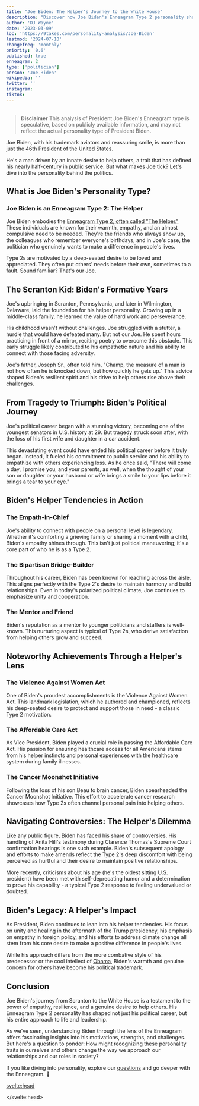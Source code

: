 ```yaml
---
title: "Joe Biden: The Helper's Journey to the White House"
description: "Discover how Joe Biden's Enneagram Type 2 personality shaped his path from Scranton to the presidency. Explore the empathy and resilience behind America's 46th President."
author: 'DJ Wayne'
date: '2023-03-09'
loc: 'https://9takes.com/personality-analysis/Joe-Biden'
lastmod: '2024-07-10'
changefreq: 'monthly'
priority: '0.6'
published: true
enneagram: 2
type: ['politician']
person: 'Joe-Biden'
wikipedia: ''
twitter: ''
instagram:
tiktok:
---
```


<!--
what did he say when his son died

- Throughout his political career, Joe Biden has been a strong advocate for healthcare reform. He played a key role in passing the Affordable Care Act (ACA) in 2010, which has provided millions of Americans with access to affordable health insurance.
- Biden has been a champion for cancer research, leading the "Cancer Moonshot" initiative during the Obama administration. This initiative aimed to accelerate progress in cancer prevention, detection, and treatment, and brought together researchers, oncologists, and patient advocates.
- As a Senator, Biden authored the Violence Against Women Act (VAWA) in 1994, which provided billions of dollars for investigation and prosecution of violent crimes against women. The Act also established the Office on Violence Against Women within the Department of Justice.
- Biden has consistently supported environmental protection and combating climate change. He played a role in securing the Paris Climate Agreement in 2015 and has proposed ambitious plans to reduce carbon emissions and invest in clean energy.
- Throughout his career, Biden has been known for his empathy and ability to connect with people on a personal level. He has often shared his own experiences with loss and grief, and has been a source of comfort for many Americans during difficult times.

- Biden had a stuttering problem as a child and young adult. He worked hard to overcome it by reciting poetry in front of a mirror and practicing speaking techniques.
- He was first elected to the U.S. Senate at the age of 29, making him one of the youngest senators in history.
- Biden has a deep love for classic cars and owns a 1967 Corvette Stingray.
- He is the first president to have a female vice president, Kamala Harris, as his running mate.
- Biden has a strong connection to his Irish heritage. He has often spoken about the influence of his Irish Catholic upbringing and has quoted Irish poets in his speeches. -->

<script>
	import  PopCard  from "$lib/components/atoms/PopCard.svelte";
</script>

<div
	style="display: flex;
    justify-content: center;
    margin: 1rem 0;
	"
>
	<PopCard
		image={`/types/2s/${'Joe-Biden'}.webp`}
		showIcon={false}
		enneagramType="2"
		displayText="Joe Biden"
		subtext=""
	/>
</div>

> **Disclaimer** This analysis of President Joe Biden's Enneagram type is speculative, based on publicly available information, and may not reflect the actual personality type of President Biden.

<p class="firstLetter">Joe Biden, with his trademark aviators and reassuring smile, is more than just the 46th President of the United States.</p>

He's a man driven by an innate desire to help others, a trait that has defined his nearly half-century in public service. But what makes Joe tick? Let's dive into the personality behind the politics.

## What is Joe Biden's Personality Type?

### Joe Biden is an Enneagram Type 2: The Helper

Joe Biden embodies the [Enneagram Type 2, often called "The Helper."](/enneagram-corner/enneagram-type-2) These individuals are known for their warmth, empathy, and an almost compulsive need to be needed. They're the friends who always show up, the colleagues who remember everyone's birthdays, and in Joe's case, the politician who genuinely wants to make a difference in people's lives.

Type 2s are motivated by a deep-seated desire to be loved and appreciated. They often put others' needs before their own, sometimes to a fault. Sound familiar? That's our Joe.

## The Scranton Kid: Biden's Formative Years

Joe's upbringing in Scranton, Pennsylvania, and later in Wilmington, Delaware, laid the foundation for his helper personality. Growing up in a middle-class family, he learned the value of hard work and perseverance.

His childhood wasn't without challenges. Joe struggled with a stutter, a hurdle that would have defeated many. But not our Joe. He spent hours practicing in front of a mirror, reciting poetry to overcome this obstacle. This early struggle likely contributed to his empathetic nature and his ability to connect with those facing adversity.

Joe's father, Joseph Sr., often told him, "Champ, the measure of a man is not how often he is knocked down, but how quickly he gets up." This advice shaped Biden's resilient spirit and his drive to help others rise above their challenges.

## From Tragedy to Triumph: Biden's Political Journey

Joe's political career began with a stunning victory, becoming one of the youngest senators in U.S. history at 29. But tragedy struck soon after, with the loss of his first wife and daughter in a car accident.

This devastating event could have ended his political career before it truly began. Instead, it fueled his commitment to public service and his ability to empathize with others experiencing loss. As he once said, "There will come a day, I promise you, and your parents, as well, when the thought of your son or daughter or your husband or wife brings a smile to your lips before it brings a tear to your eye."

## Biden's Helper Tendencies in Action

### The Empath-in-Chief

Joe's ability to connect with people on a personal level is legendary. Whether it's comforting a grieving family or sharing a moment with a child, Biden's empathy shines through. This isn't just political maneuvering; it's a core part of who he is as a Type 2.

### The Bipartisan Bridge-Builder

Throughout his career, Biden has been known for reaching across the aisle. This aligns perfectly with the Type 2's desire to maintain harmony and build relationships. Even in today's polarized political climate, Joe continues to emphasize unity and cooperation.

### The Mentor and Friend

Biden's reputation as a mentor to younger politicians and staffers is well-known. This nurturing aspect is typical of Type 2s, who derive satisfaction from helping others grow and succeed.

## Noteworthy Achievements Through a Helper's Lens

### The Violence Against Women Act

One of Biden's proudest accomplishments is the Violence Against Women Act. This landmark legislation, which he authored and championed, reflects his deep-seated desire to protect and support those in need - a classic Type 2 motivation.

### The Affordable Care Act

As Vice President, Biden played a crucial role in passing the Affordable Care Act. His passion for ensuring healthcare access for all Americans stems from his helper instincts and personal experiences with the healthcare system during family illnesses.

### The Cancer Moonshot Initiative

Following the loss of his son Beau to brain cancer, Biden spearheaded the Cancer Moonshot Initiative. This effort to accelerate cancer research showcases how Type 2s often channel personal pain into helping others.

## Navigating Controversies: The Helper's Dilemma

Like any public figure, Biden has faced his share of controversies. His handling of Anita Hill's testimony during Clarence Thomas's Supreme Court confirmation hearings is one such example. Biden's subsequent apology and efforts to make amends reflect the Type 2's deep discomfort with being perceived as hurtful and their desire to maintain positive relationships.

More recently, criticisms about his age (he's the oldest sitting U.S. president) have been met with self-deprecating humor and a determination to prove his capability - a typical Type 2 response to feeling undervalued or doubted.

## Biden's Legacy: A Helper's Impact

As President, Biden continues to lean into his helper tendencies. His focus on unity and healing in the aftermath of the Trump presidency, his emphasis on empathy in foreign policy, and his efforts to address climate change all stem from his core desire to make a positive difference in people's lives.

While his approach differs from the more combative style of his predecessor or the cool intellect of <a href="/personality-analysis/Barack-Obama">Obama</a>, Biden's warmth and genuine concern for others have become his political trademark.

## Conclusion

Joe Biden's journey from Scranton to the White House is a testament to the power of empathy, resilience, and a genuine desire to help others. His Enneagram Type 2 personality has shaped not just his political career, but his entire approach to life and leadership.

As we've seen, understanding Biden through the lens of the Enneagram offers fascinating insights into his motivations, strengths, and challenges. But here's a question to ponder: How might recognizing these personality traits in ourselves and others change the way we approach our relationships and our roles in society?

If you like diving into personality, explore our <a href="/questions" >questions</a> and go deeper with the Enneagram. 🚀

<svelte:head>

<script type="application/ld+json">
{
  "@context": "http://schema.org",
  "@graph": [
    {
      "@type": "Article",
      "articleBody": "Joe Biden, the 46th President of the United States, embodies the Enneagram Type 2 personality, known as 'The Helper'. This article explores Biden's journey from his Scranton roots to the White House, examining his empathetic nature, his resilience in the face of personal tragedy, and how his Type 2 traits shape his approach to politics and leadership.",
      "author": {
        "@type": "Person",
        "name": "DJ Wayne",
        "sameAs": ["https://www.instagram.com/djwayne3/", "https://www.youtube.com/@djwayne3", "https://www.linkedin.com/in/davidtwayne/", "https://twitter.com/djwayne3"]
      },
      "dateModified": "2024-07-10",
      "datePublished": "2023-03-09",
      "description": "Discover how Joe Biden's Enneagram Type 2 personality shaped his path from Scranton to the presidency. Explore the empathy and resilience behind America's 46th President.",
      "headline": "Joe Biden: The Helper's Journey to the White House",
      "image": {
        "@type": "ImageObject",
        "height": 900,
        "url": "https://9takes.com/types/2s/Joe-Biden.webp",
        "width": 900
      },
      "mainEntityOfPage": {
        "@id": "https://9takes.com/personality-analysis/Joe-Biden",
        "@type": "WebPage"
      },
      "mentions": {
        "@type": "Person",
        "name": "Joe Biden",
        "sameAs": [
          "https://en.wikipedia.org/wiki/Joe_Biden",
          "https://www.whitehouse.gov/administration/president-biden/",
          "https://twitter.com/POTUS"
        ]
      },
      "publisher": {
        "@type": "Organization",
        "sameAs": ["https://www.instagram.com/9takesdotcom/", "https://twitter.com/9takesdotcom"],
        "logo": {
          "@type": "ImageObject",
          "url": "https://9takes.com/brand/aero.png"
        },
        "name": "9takes"
      }
    },
    {
      "@type": "FAQPage",
      "mainEntity": [
        {
          "@type": "Question",
          "name": "What is Joe Biden's Enneagram type?",
          "acceptedAnswer": {
            "@type": "Answer",
            "text": "Joe Biden is an Enneagram Type 2, also known as 'The Helper'. Type 2s are characterized by their warmth, empathy, and desire to be needed. They often put others' needs before their own and are driven by a deep-seated desire to be loved and appreciated."
          }
        },
        {
          "@type": "Question",
          "name": "How does Biden's upbringing reflect his Enneagram Type 2 personality?",
          "acceptedAnswer": {
            "@type": "Answer",
            "text": "Biden's middle-class upbringing in Scranton, Pennsylvania, and Wilmington, Delaware, shaped his Helper tendencies. His early struggles with stuttering and his father's advice about resilience contributed to his empathetic nature and his drive to help others overcome adversity."
          }
        },
        {
          "@type": "Question",
          "name": "What are some examples of Biden's Type 2 traits in his political career?",
          "acceptedAnswer": {
            "@type": "Answer",
            "text": "Biden's Type 2 traits are evident in his ability to connect with people on a personal level, his emphasis on bipartisan cooperation, and his focus on policies that help others, such as the Violence Against Women Act and the Affordable Care Act."
          }
        },
        {
          "@type": "Question",
          "name": "How has Biden's Enneagram Type 2 personality influenced his approach to the presidency?",
          "acceptedAnswer": {
            "@type": "Answer",
            "text": "As President, Biden's Type 2 personality is reflected in his focus on unity and healing, his emphasis on empathy in both domestic and foreign policy, and his efforts to address issues like climate change and healthcare access, all stemming from his core desire to make a positive difference in people's lives."
          }
        },
        {
          "@type": "Question",
          "name": "How has Biden handled personal tragedies as an Enneagram Type 2?",
          "acceptedAnswer": {
            "@type": "Answer",
            "text": "Biden has channeled personal tragedies, such as the loss of his first wife and daughter and later his son Beau, into empathy for others and a drive to help those experiencing loss. This aligns with the Type 2's tendency to transform personal pain into a motivation to support others."
          }
        }
      ]
    }
  ]
}
</script>

</svelte:head>
